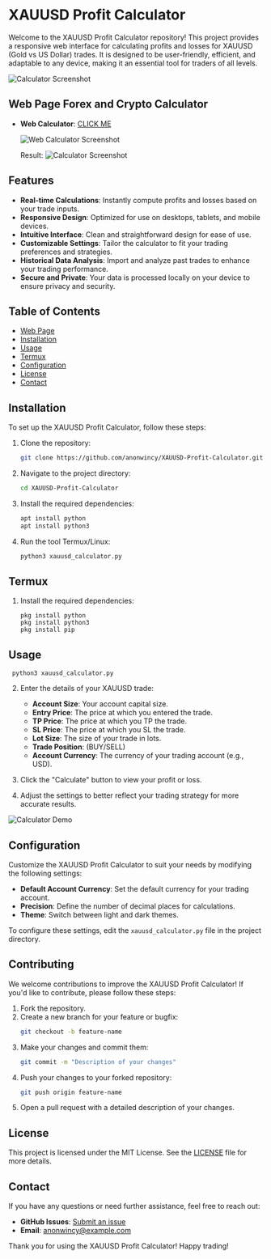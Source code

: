 # XAUUSD Profit Calculator
Welcome to the XAUUSD Profit Calculator repository! This project provides a responsive web interface for calculating profits and losses for XAUUSD (Gold vs US Dollar) trades. It is designed to be user-friendly, efficient, and adaptable to any device, making it an essential tool for traders of all levels.

![Calculator Screenshot](https://scontent.fdac19-1.fna.fbcdn.net/v/t39.30808-6/480640846_122096625536781648_6446957248308179528_n.jpg?_nc_cat=109&ccb=1-7&_nc_sid=127cfc&_nc_ohc=3AvcFgPQMFoQ7kNvgGEaY3c&_nc_zt=23&_nc_ht=scontent.fdac19-1.fna&_nc_gid=AF2LfD7-eWNcM6kIm9BaQQS&oh=00_AYAwFVkgZYrwCv8FA6R-Ca35fDv_FJE_9DgIHDJPtaF5JA&oe=67BBBFE4)


## Web Page Forex and Crypto Calculator


- **Web Calculator**: [CLICK ME](https://wincycalculator.netlify.app/)

  ![Web Calculator Screenshot](https://scontent.fdac19-1.fna.fbcdn.net/v/t39.30808-6/480675867_122096633486781648_5328355826486504107_n.jpg?_nc_cat=102&ccb=1-7&_nc_sid=127cfc&_nc_ohc=D6nE0CAm51gQ7kNvgFzsf9_&_nc_zt=23&_nc_ht=scontent.fdac19-1.fna&_nc_gid=A2R4sGDDHNIB_eetgcmzbto&oh=00_AYBxOeaWmG0EkXtW-zTCTiAxkaJsK1zCCKRGMROigSgt0Q&oe=67BBBAB5)

  Result:
  ![Calculator Screenshot](https://scontent.fdac19-1.fna.fbcdn.net/v/t39.30808-6/481205975_122096637656781648_5673711963412703608_n.jpg?_nc_cat=105&ccb=1-7&_nc_sid=127cfc&_nc_ohc=PYX1y36W3gAQ7kNvgFjgr1a&_nc_zt=23&_nc_ht=scontent.fdac19-1.fna&_nc_gid=AvC7Onc3NBEXACDqKl8u_DH&oh=00_AYD-Eb4YPoq-b7yef4ULWOPxRFMoE0wX5TQbCP1JeWxCDQ&oe=67BBA6B4)


## Features

- **Real-time Calculations**: Instantly compute profits and losses based on your trade inputs.
- **Responsive Design**: Optimized for use on desktops, tablets, and mobile devices.
- **Intuitive Interface**: Clean and straightforward design for ease of use.
- **Customizable Settings**: Tailor the calculator to fit your trading preferences and strategies.
- **Historical Data Analysis**: Import and analyze past trades to enhance your trading performance.
- **Secure and Private**: Your data is processed locally on your device to ensure privacy and security.

## Table of Contents

- [Web Page](#web-page-forex-and-crypto-calculator)
- [Installation](#installation)
- [Usage](#usage)
- [Termux](#termux)
- [Configuration](#configuration)
- [License](#license)
- [Contact](#contact)

## Installation

To set up the XAUUSD Profit Calculator, follow these steps:

1. Clone the repository:
    ```bash
    git clone https://github.com/anonwincy/XAUUSD-Profit-Calculator.git
    ```

2. Navigate to the project directory:
    ```bash
    cd XAUUSD-Profit-Calculator
    ```

3. Install the required dependencies:
    ```bash
    apt install python
    apt install python3
    ```

4. Run the tool Termux/Linux:
    ```bash
    python3 xauusd_calculator.py
    ```

## Termux

1. Install the required dependencies:
    ```
    pkg install python
    pkg install python3
    pkg install pip
    ```
## Usage

   ``` 
    python3 xauusd_calculator.py

   ```

2. Enter the details of your XAUUSD trade:
    - **Account Size**: Your account capital size.
    - **Entry Price**: The price at which you entered the trade.
    - **TP Price**: The price at which you TP the trade.
    - **SL Price**: The price at which you SL the trade.
    - **Lot Size**: The size of your trade in lots.
    - **Trade Position**: (BUY/SELL)
    - **Account Currency**: The currency of your trading account (e.g., USD).

3. Click the "Calculate" button to view your profit or loss.

4. Adjust the settings to better reflect your trading strategy for more accurate results.

![Calculator Demo](https://scontent.fdac19-1.fna.fbcdn.net/v/t39.30808-6/480614043_122096624504781648_2609268429331855979_n.jpg?_nc_cat=103&ccb=1-7&_nc_sid=127cfc&_nc_ohc=eQvhy8Ge0CQQ7kNvgEU8Ttb&_nc_zt=23&_nc_ht=scontent.fdac19-1.fna&_nc_gid=AZAICLJqJB6HPYuyBthJtvl&oh=00_AYAHiahp2Z_fi8ZOio2JIr4leaK9i4F-ZZvi1sEA0WktnQ&oe=67BBB350)

## Configuration

Customize the XAUUSD Profit Calculator to suit your needs by modifying the following settings:

- **Default Account Currency**: Set the default currency for your trading account.
- **Precision**: Define the number of decimal places for calculations.
- **Theme**: Switch between light and dark themes.

To configure these settings, edit the `xauusd_calculator.py` file in the project directory.

## Contributing

We welcome contributions to improve the XAUUSD Profit Calculator! If you'd like to contribute, please follow these steps:

1. Fork the repository.
2. Create a new branch for your feature or bugfix:
    ```bash
    git checkout -b feature-name
    ```
3. Make your changes and commit them:
    ```bash
    git commit -m "Description of your changes"
    ```
4. Push your changes to your forked repository:
    ```bash
    git push origin feature-name
    ```
5. Open a pull request with a detailed description of your changes.

## License

This project is licensed under the MIT License. See the [LICENSE](LICENSE) file for more details.

## Contact

If you have any questions or need further assistance, feel free to reach out:

- **GitHub Issues**: [Submit an issue](https://github.com/anonwincy/XAUUSD-Profit-Calculator/issues)
- **Email**: [anonwincy@example.com](mailto:anoncod3r#hotmail.com)

Thank you for using the XAUUSD Profit Calculator! Happy trading!
